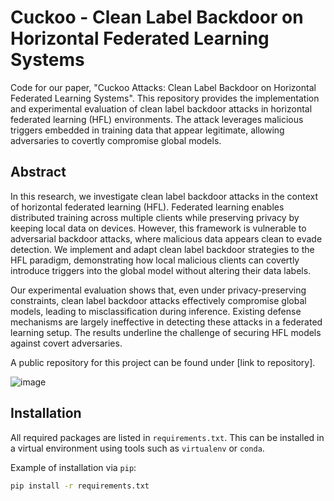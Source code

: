 # Cuckoo - Clean Label Backdoor on Horizontal Federated Learning Systems

Code for our paper, "Cuckoo Attacks: Clean Label Backdoor on Horizontal Federated Learning Systems". This repository provides the implementation and experimental evaluation of clean label backdoor attacks in horizontal federated learning (HFL) environments. The attack leverages malicious triggers embedded in training data that appear legitimate, allowing adversaries to covertly compromise global models.

## Abstract

In this research, we investigate clean label backdoor attacks in the context of horizontal federated learning (HFL). Federated learning enables distributed training across multiple clients while preserving privacy by keeping local data on devices. However, this framework is vulnerable to adversarial backdoor attacks, where malicious data appears clean to evade detection. We implement and adapt clean label backdoor strategies to the HFL paradigm, demonstrating how local malicious clients can covertly introduce triggers into the global model without altering their data labels.

Our experimental evaluation shows that, even under privacy-preserving constraints, clean label backdoor attacks effectively compromise global models, leading to misclassification during inference. Existing defense mechanisms are largely ineffective in detecting these attacks in a federated learning setup. The results underline the challenge of securing HFL models against covert adversaries.

A public repository for this project can be found under [link to repository].

![image](https://github.com/user-attachments/assets/b6e09556-7e42-4a54-b31f-c034dea08706)


## Installation

All required packages are listed in `requirements.txt`. This can be installed in a virtual environment using tools such as `virtualenv` or `conda`.

Example of installation via `pip`:

```bash
pip install -r requirements.txt
